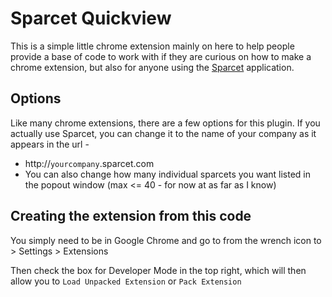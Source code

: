 # Sparcet Quickview
This is a simple little chrome extension mainly on here to help people provide a base of code to work with if they are curious on how to make a chrome extension, but also for anyone using the [Sparcet](http://www.sparcet.com) application.
## Options
Like many chrome extensions, there are a few options for this plugin.  If you actually use Sparcet, you can change it to the name of your company as it appears in the url -

* http://`yourcompany`.sparcet.com
* You can also change how many individual sparcets you want listed in the popout window (max <= 40 - for now at as far as I know)

## Creating the extension from this code

You simply need to be in Google Chrome and go to from the wrench icon to > Settings > Extensions

Then check the box for Developer Mode in the top right, which will then allow you to `Load Unpacked Extension` or `Pack Extension`
